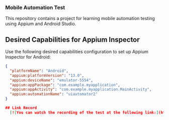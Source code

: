 ### Mobile Automation Test
This repository contains a project for learning mobile automation testing using Appium and Android Studio.

## Desired Capabilities for Appium Inspector
Use the following desired capabilities configuration to set up Appium Inspector for Android:

```json
{
  "platformName": "Android",
  "appium:platformVersion": "13.0",
  "appium:deviceName": "emulator-5554",
  "appium:appPackage": "com.example.myapplication",
  "appium:appActivity": "com.example.myapplication.MainActivity",
  "appium:automationName": "uiautomator2"
}

## Link Record
  [![You can watch the recording of the test at the following link:](https://drive.google.com/file/d/1Jjn9T1AF65RQTjVIKIwqvqYLAWAV6i1J/view?usp=sharing)

